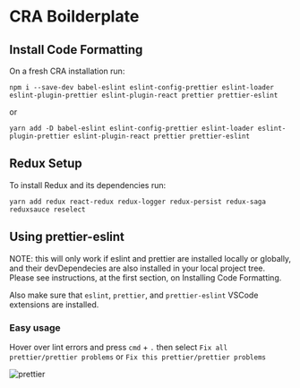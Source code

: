 # CRA Boilderplate

## Install Code Formatting

On a fresh CRA installation run:

```
npm i --save-dev babel-eslint eslint-config-prettier eslint-loader eslint-plugin-prettier eslint-plugin-react prettier prettier-eslint
```

or

```
yarn add -D babel-eslint eslint-config-prettier eslint-loader eslint-plugin-prettier eslint-plugin-react prettier prettier-eslint
```

## Redux Setup

To install Redux and its dependencies run:

```
yarn add redux react-redux redux-logger redux-persist redux-saga reduxsauce reselect
```

## Using prettier-eslint

NOTE: this will only work if eslint and prettier are installed locally or globally, and their devDependecies are also installed in your local project tree. Please see instructions, at the first section, on Installing Code Formatting.

Also make sure that `eslint`, `prettier`, and `prettier-eslint` VSCode extensions are installed.

### Easy usage

Hover over lint errors and press `cmd` + `.` then select `Fix all prettier/prettier problems` or `Fix this prettier/prettier problems`

![prettier](https://github.com/redefinered/cra-boilerplate/blob/master/prettier.gif?raw=true "Prettier")
